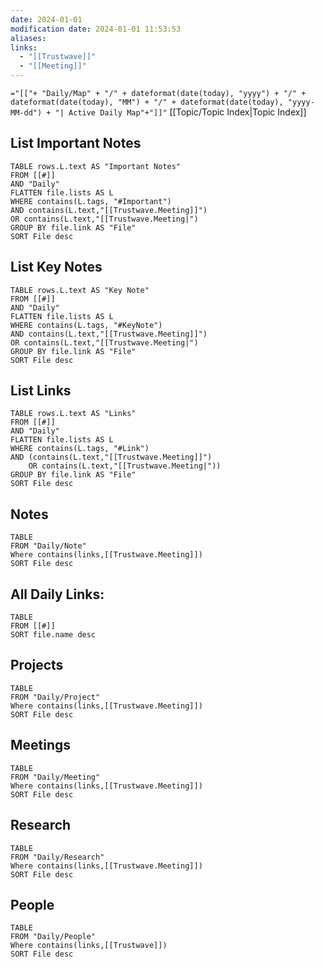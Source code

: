 ```yaml
---
date: 2024-01-01
modification date: 2024-01-01 11:53:53
aliases:
links:
  - "[[Trustwave]]"
  - "[[Meeting]]"
---
```

 `="[["+ "Daily/Map" + "/" + dateformat(date(today), "yyyy") + "/" + dateformat(date(today), "MM") + "/" + dateformat(date(today), "yyyy-MM-dd") + "| Active Daily Map"+"]]"`
[[Topic/Topic Index|Topic Index]]
## List Important Notes
```dataview
TABLE rows.L.text AS "Important Notes"
FROM [[#]]
AND "Daily"
FLATTEN file.lists AS L
WHERE contains(L.tags, "#Important")
AND contains(L.text,"[[Trustwave.Meeting]]")
OR contains(L.text,"[[Trustwave.Meeting|")
GROUP BY file.link AS "File"
SORT File desc
```
## List Key Notes
```dataview
TABLE rows.L.text AS "Key Note"
FROM [[#]]
AND "Daily"
FLATTEN file.lists AS L
WHERE contains(L.tags, "#KeyNote")
AND contains(L.text,"[[Trustwave.Meeting]]")
OR contains(L.text,"[[Trustwave.Meeting|")
GROUP BY file.link AS "File"
SORT File desc
```
## List Links
```dataview
TABLE rows.L.text AS "Links"
FROM [[#]]
AND "Daily"
FLATTEN file.lists AS L
WHERE contains(L.tags, "#Link")
AND (contains(L.text,"[[Trustwave.Meeting]]")
	OR contains(L.text,"[[Trustwave.Meeting|"))
GROUP BY file.link AS "File"
SORT File desc
```
## Notes
```dataview
TABLE
FROM "Daily/Note"
Where contains(links,[[Trustwave.Meeting]])
SORT File desc
```
## All Daily Links:
```dataview
TABLE
FROM [[#]]
SORT file.name desc
```
## Projects
```dataview
TABLE
FROM "Daily/Project"
Where contains(links,[[Trustwave.Meeting]])
SORT File desc
```
## Meetings
```dataview
TABLE
FROM "Daily/Meeting"
Where contains(links,[[Trustwave.Meeting]])
SORT File desc
```
## Research
```dataview
TABLE
FROM "Daily/Research"
Where contains(links,[[Trustwave.Meeting]])
SORT File desc
```
## People
```dataview
TABLE
FROM "Daily/People"
Where contains(links,[[Trustwave]])
SORT File desc
```